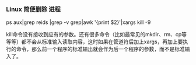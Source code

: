 ### Linux 简便删除 进程

ps aux|grep reids |grep -v grep|awk '{print $2}'|xargs kill -9


kill命令没有接收到应有的参数。还有很多命令（比如最常见的mkdir、rm、cp等等等）都不会从标准输入读取内容，这时如果在管道符后加上xargs，再加上要执行的命令，那么前一个程序的标准输出就会作为后一个程序的参数，而不是标准输入了。